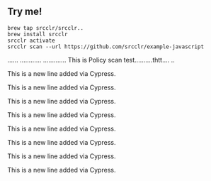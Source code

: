 ## Try me!

```****** Policy Scan ******* ****** Policy Scan ******* 
brew tap srcclr/srcclr..
brew install srcclr
srcclr activate
srcclr scan --url https://github.com/srcclr/example-javascript
```
......
............
.............
This is Policy scan test..........thtt....
..


This is a new line added via Cypress.

This is a new line added via Cypress.

This is a new line added via Cypress.

This is a new line added via Cypress.

This is a new line added via Cypress.

This is a new line added via Cypress.

This is a new line added via Cypress.

This is a new line added via Cypress.